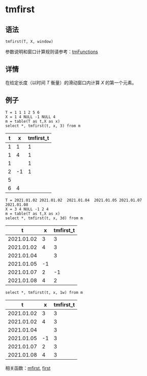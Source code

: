 # tmfirst

## 语法

`tmfirst(T, X, window)`

参数说明和窗口计算规则请参考：[tmFunctions](../themes/tmFunctions.md)

## 详情

在给定长度（以时间 *T* 衡量）的滑动窗口内计算 *X* 的第一个元素。

## 例子

```
T = 1 1 1 2 5 6
X = 1 4 NULL -1 NULL 4
m = table(T as t,X as x)
select *, tmfirst(t, x, 3) from m
```

| t | x | tmfirst\_t |
| --- | --- | --- |
| 1 | 1 | 1 |
| 1 | 4 | 1 |
| 1 |  | 1 |
| 2 | -1 | 1 |
| 5 |  |  |
| 6 | 4 |  |

```
T = 2021.01.02 2021.01.02  2021.01.04  2021.01.05 2021.01.07 2021.01.08
X = 3 4 NULL -1 2 4
m = table(T as t,X as x)
select *, tmfirst(t, x, 3d) from m
```

| t | x | tmfirst\_t |
| --- | --- | --- |
| 2021.01.02 | 3 | 3 |
| 2021.01.02 | 4 | 3 |
| 2021.01.04 |  | 3 |
| 2021.01.05 | -1 |  |
| 2021.01.07 | 2 | -1 |
| 2021.01.08 | 4 | 2 |

```
select *, tmfirst(t, x, 1w) from m
```

| t | x | tmfirst\_t |
| --- | --- | --- |
| 2021.01.02 | 3 | 3 |
| 2021.01.02 | 4 | 3 |
| 2021.01.04 |  | 3 |
| 2021.01.05 | -1 | 3 |
| 2021.01.07 | 2 | 3 |
| 2021.01.08 | 4 | 3 |

相关函数：[mfirst](../m/mfirst.md), [first](../f/first.md)

